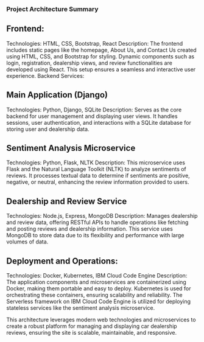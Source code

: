### Project Architecture Summary

## Frontend:
Technologies: HTML, CSS, Bootstrap, React
Description: The frontend includes static pages like the homepage, About Us, and Contact Us created using HTML, CSS, and Bootstrap for styling. Dynamic components such as login, registration, dealership views, and review functionalities are developed using React. This setup ensures a seamless and interactive user experience.
Backend Services:

## Main Application (Django)
Technologies: Python, Django, SQLite
Description: Serves as the core backend for user management and displaying user views. It handles sessions, user authentication, and interactions with a SQLite database for storing user and dealership data.

## Sentiment Analysis Microservice
Technologies: Python, Flask, NLTK
Description: This microservice uses Flask and the Natural Language Toolkit (NLTK) to analyze sentiments of reviews. It processes textual data to determine if sentiments are positive, negative, or neutral, enhancing the review information provided to users.
## Dealership and Review Service

Technologies: Node.js, Express, MongoDB
Description: Manages dealership and review data, offering RESTful APIs to handle operations like fetching and posting reviews and dealership information. This service uses MongoDB to store data due to its flexibility and performance with large volumes of data.

## Deployment and Operations:
Technologies: Docker, Kubernetes, IBM Cloud Code Engine
Description: The application components and microservices are containerized using Docker, making them portable and easy to deploy. Kubernetes is used for orchestrating these containers, ensuring scalability and reliability. The Serverless framework on IBM Cloud Code Engine is utilized for deploying stateless services like the sentiment analysis microservice.

This architecture leverages modern web technologies and microservices to create a robust platform for managing and displaying car dealership reviews, ensuring the site is scalable, maintainable, and responsive.
